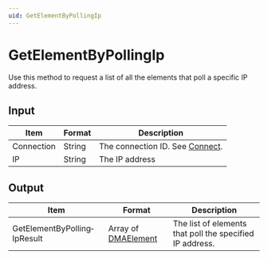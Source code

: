 ```yaml
---
uid: GetElementByPollingIp
---
```


# GetElementByPollingIp

Use this method to request a list of all the elements that poll a specific IP address.

## Input

| Item       | Format | Description                                   |
|------------|--------|-----------------------------------------------|
| Connection | String | The connection ID. See [Connect](xref:Connect). |
| IP         | String | The IP address                                |

## Output

| Item | Format | Description |
|--|--|--|
| GetElementByPolling­IpResult | Array of [DMAElement](xref:DMAElement1) | The list of elements that poll the specified IP address. |
